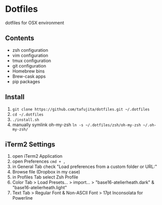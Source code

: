 # Dotfiles

dotfiles for OSX environment

## Contents

+ zsh configuration
+ vim configuration
+ tmux configuration
+ git configuration
+ Homebrew bins
+ Brew-cask apps
+ pip packages


## Install

1. `git clone https://github.com/tafujita/dotfiles.git ~/.dotfiles`
2. `cd ~/.dotfiles`
3. `./install.sh`
4. manually symlink oh-my-zsh `ln -s ~/.dotfiles/zsh/oh-my-zsh ~/.oh-my-zsh/`

## iTerm2 Settings
1. open iTerm2 Application
2. open Preferences `cmd + ,`
3. in General Tab check "Load preferences from a custom folder or URL:"
4. Browse file (Dropbox in my case)
5. in Profiles Tab select Zsh Profile
6. Color Tab > Load Presets... > import... > "base16-atelierheath.dark" & "base16-atelierheath.light"
7. Text Tab > Regular Font & Non-ASCII Font > 17pt Inconsolata for Powerline
